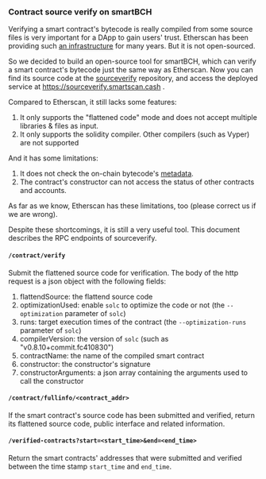### Contract source verify on smartBCH

Verifying a smart contract's bytecode is really compiled from some source files is very important for a DApp to gain users' trust. Etherscan has been providing such [an infrastructure](https://docs.etherscan.io/tutorials/verifying-contracts-programmatically) for many years. But it is not open-sourced.

So we decided to build an open-source tool for smartBCH, which can verify a smart contract's bytecode just the same way as Etherscan. Now you can find its source code at the [sourceverify](https://github.com/smartbch/sourceverify) repository, and access the deployed service at https://sourceverify.smartscan.cash .

Compared to Etherscan, it still lacks some features:

1. It only supports the "flattened code" mode and does not accept multiple libraries & files as input.
2. It only supports the solidity compiler. Other compilers (such as Vyper) are not supported

And it has some limitations:

1. It does not check the on-chain bytecode's [metadata](https://docs.soliditylang.org/en/v0.8.13/metadata.html#encoding-of-the-metadata-hash-in-the-bytecode).
2. The contract's constructor can not access the status of other contracts and accounts.

As far as we know, Etherscan has these limitations, too (please correct us if we are wrong).

Despite these shortcomings, it is still a very useful tool. This document describes the RPC endpoints of sourceverify.

#### `/contract/verify`

Submit the flattened source code for verification. The body of the http request is a json object with the following fields:

1. flattendSource: the flattend source code
2. optimizationUsed: enable `solc` to optimize the code or not (the `--optimization` parameter of `solc`)
3. runs: target execution times of the contract (the `--optimization-runs` parameter of `solc`)
4. compilerVersion: the version of `solc` (such as "v0.8.10+commit.fc410830")
5. contractName: the name of the compiled smart contract
6. constructor: the constructor's signature
7. constructorArguments: a json array containing the arguments used to call the constructor

#### `/contract/fullinfo/<contract_addr>`

If the smart contract's source code has been submitted and verified, return its flattened source code, public interface and related information.

#### `/verified-contracts?start=<start_time>&end=<end_time>`

Return the smart contracts' addresses that were submitted and verified between the time stamp `start_time` and `end_time`. 
